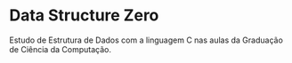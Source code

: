 # Data Structure Zero

Estudo de Estrutura de Dados com a linguagem C nas aulas da Graduação de Ciência da Computação.
